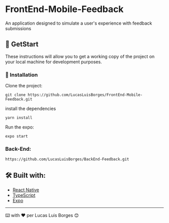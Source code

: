 # FrontEnd-Mobile-Feedback

An application designed to simulate a user's experience with feedback submissions

## 🚀 GetStart

These instructions will allow you to get a working copy of the project on your local machine for development purposes.

### 🔧 Installation

Clone the project:

```
git clone https://github.com/LucasLuisBorges/FrontEnd-Mobile-Feedback.git
```

install the dependencies

```
yarn install
```

Run the expo:

```
expo start
```

### Back-End:
```
https://github.com/LucasLuisBorges/BackEnd-Feedback.git
```

## 🛠️ Built with:

* [React Native](https://reactnative.dev/) 
* [TypeScript](https://www.typescriptlang.org/) 
* [Expo](https://docs.expo.dev/classic/building-standalone-apps/) 

---
⌨️ with ❤️ per Lucas Luis Borges 😊
